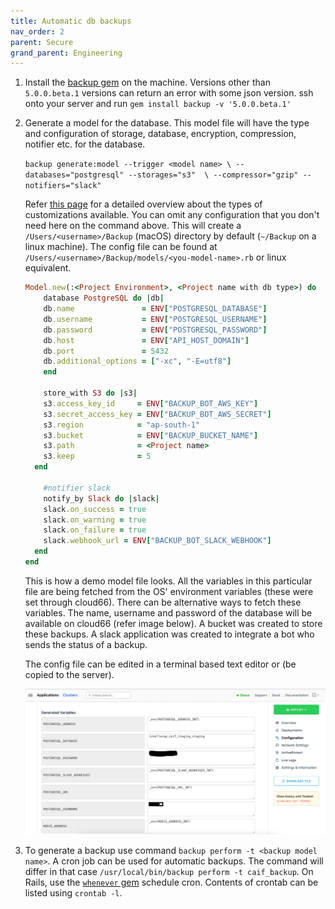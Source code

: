 ```yaml
---
title: Automatic db backups
nav_order: 2
parent: Secure
grand_parent: Engineering
---
```


1. Install the [backup gem](https://github.com/backup/backup) on the machine. Versions other than `5.0.0.beta.1` versions can return an error with some json version. ssh onto your server and run
	`gem install backup -v '5.0.0.beta.1'`

2. Generate a model for the database. This model file will have the type and configuration of storage, database, encryption, compression, notifier etc. for the database. 

	`backup generate:model --trigger <model name> \
	    --databases="postgresql" --storages="s3"  \
	    --compressor="gzip" --notifiers="slack"`

	Refer [this page](https://backup.github.io/backup/v4/generator/) for a detailed overview about the types of customizations available. You can omit any configuration that you don't need here on the command above. This will create a `/Users/<username>/Backup` (macOS) directory by default (`~/Backup` on a linux machine). The config file can be found at `/Users/<username>/Backup/models/<you-model-name>.rb` or linux equivalent.

	
	```ruby
	Model.new(:<Project Environment>, <Project name with db type>) do
		database PostgreSQL do |db|
	    db.name               = ENV["POSTGRESQL_DATABASE"]
	    db.username           = ENV["POSTGRESQL_USERNAME"]
	    db.password           = ENV["POSTGRESQL_PASSWORD"]
	    db.host               = ENV["API_HOST_DOMAIN"]
	    db.port               = 5432
	    db.additional_options = ["-xc", "-E=utf8"]
		end

	 	store_with S3 do |s3|
	    s3.access_key_id     = ENV["BACKUP_BOT_AWS_KEY"]
	    s3.secret_access_key = ENV["BACKUP_BOT_AWS_SECRET"]
	    s3.region            = "ap-south-1"
	    s3.bucket            = ENV["BACKUP_BUCKET_NAME"]
	    s3.path              = <Project name>
	    s3.keep              = 5
	  end

		#notifier slack
	 	notify_by Slack do |slack|
	    slack.on_success = true
	    slack.on_warning = true
	    slack.on_failure = true
	    slack.webhook_url = ENV["BACKUP_BOT_SLACK_WEBHOOK"]
	  end
	end
	```

	This is how a demo model file looks. All the variables in this particular file are being fetched from the OS' environment variables (these were set through cloud66). There can be alternative ways to fetch these variables. The name, username and password of the database will be available on cloud66 (refer image below). A bucket was created to store these backups. A slack application was created to integrate a bot who sends the status of a backup. 

	The config file can be edited in a terminal based text editor or (be copied to the server).

	[![environment-variables-c66](/assets/images/environment-variables-c66.png)](/assets/images/environment-variables-c66.png)

3. To generate a backup use command `backup perform -t <backup model name>`. A cron job can be used for automatic backups. The command will differ in that case `/usr/local/bin/backup perform -t caif_backup`. On Rails, use the [`whenever` gem](https://github.com/javan/whenever) schedule cron. Contents of crontab can be listed using `crontab -l`. 
